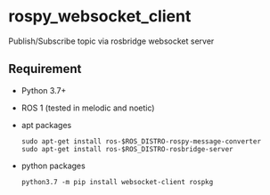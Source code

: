 # rospy_websocket_client

Publish/Subscribe topic via rosbridge websocket server

## Requirement
- Python 3.7+
- ROS 1 (tested in melodic and noetic)

- apt packages
  ```
  sudo apt-get install ros-$ROS_DISTRO-rospy-message-converter
  sudo apt-get install ros-$ROS_DISTRO-rosbridge-server
  ```

- python packages
  ```
  python3.7 -m pip install websocket-client rospkg 
  ```